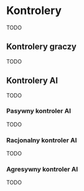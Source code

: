 # Kontrolery

TODO

## Kontrolery graczy

TODO

## Kontrolery AI

TODO

### Pasywny kontroler AI

TODO

### Racjonalny kontroler AI

TODO

### Agresywny kontroler AI

TODO
